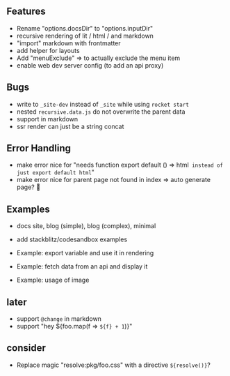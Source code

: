 ## Features

- Rename "options.docsDir" to "options.inputDir"
- recursive rendering of lit / html / and markdown
- "import" markdown with frontmatter
- add helper for layouts
- Add "menuExclude" => to actually exclude the menu item
- enable web dev server config (to add an api proxy)

## Bugs

- write to `_site-dev` instead of `_site` while using `rocket start`
- nested `recursive.data.js` do not overwrite the parent data
- support <!-- asdf --> in markdown
- ssr render can just be a string concat

## Error Handling

- make error nice for "needs function export default () => html` instead of just export default html`"
- make error nice for parent page not found in index => auto generate page? 🤔

## Examples

- docs site, blog (simple), blog (complex), minimal
- add stackblitz/codesandbox examples

- Example: export variable and use it in rendering
- Example: fetch data from an api and display it
- Example: usage of image

## later

- support `@change` in markdown
- support "hey ${foo.map(f => `${f} + 1`)}"

## consider

- Replace magic "resolve:pkg/foo.css" with a directive `${resolve()}`?
